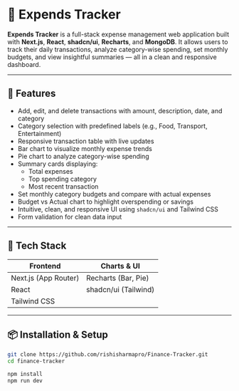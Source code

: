 # 💸 Expends Tracker

**Expends Tracker** is a full-stack expense management web application built with **Next.js**, **React**, **shadcn/ui**, **Recharts**, and **MongoDB**. It allows users to track their daily transactions, analyze category-wise spending, set monthly budgets, and view insightful summaries — all in a clean and responsive dashboard.

---

## 🚀 Features

- Add, edit, and delete transactions with amount, description, date, and category
- Category selection with predefined labels (e.g., Food, Transport, Entertainment)
- Responsive transaction table with live updates
- Bar chart to visualize monthly expense trends
- Pie chart to analyze category-wise spending
- Summary cards displaying:
  - Total expenses
  - Top spending category
  - Most recent transaction
- Set monthly category budgets and compare with actual expenses
- Budget vs Actual chart to highlight overspending or savings
- Intuitive, clean, and responsive UI using `shadcn/ui` and Tailwind CSS
- Form validation for clean data input

---

## 🧱 Tech Stack

| Frontend            | Charts & UI        |
|---------------------|--------------------|
| Next.js (App Router)| Recharts (Bar, Pie)|
| React               |shadcn/ui (Tailwind)|
| Tailwind CSS        |                    |

---

## 📦 Installation & Setup

```bash
git clone https://github.com/rishisharmapro/Finance-Tracker.git
cd finance-tracker

npm install
npm run dev
